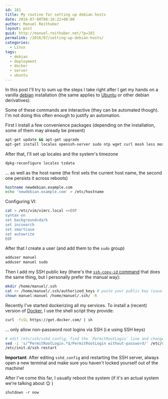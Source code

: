 ```yaml
---
id: 181
title: My routine for setting up debian hosts
date: 2016-07-08T08:16:22+00:00
author: Manuel Reithuber
layout: post
guid: http://manuel.reithuber.net/?p=181
permalink: /2016/07/setting-up-debian-hosts/
categories:
  - Linux
tags:
  - debian
  - deployment
  - docker
  - server
  - ubuntu
---
```

In this post I'll try to sum up the steps I take right after I get my hands on a vanilla [debian](https://www.debian.org) installation (the same applies to [Ubuntu](http://www.ubuntu.com) or other debian derivatives).

Some of these commands are interactive (they can be automated though). I'm not doing this often enough to justify an automation.

First I install a few convenience packages (depending on the installation, some of them may already be present)

```bash
apt-get update && apt-get upgrade
apt-get install locales openssh-server sudo ntp wget curl mosh less most vim bash-completion htop iftop iotop python3-pip smartmontools rsync git
```
    

After that, I'll set up locales and the system's timezone

```bash
dpkg-reconfigure locales tzdata
```    

<!--snip-->

... as well as the host name (the first sets the current host name, the second one persists it across reboots)

```bash
hostname newdebian.example.com
echo 'newdebian.example.com' > /etc/hostname
```
    

Configuring VI:

```bash
cat > /etc/vim/vimrc.local <<EOF
syntax on
set background=dark
set incsearch
set smartcase
set autowrite
EOF
```


After that I create a user (and add them to the `sudo` group)

```bash
adduser manuel
adduser manuel sudo
```
    

Then I add my SSH public key (there's the [`ssh-copy-id` command](http://askubuntu.com/a/4833) that does the same thing, but I personally prefer the manual way):

```bash
mkdir /home/manuel/.ssh
cat >> /home/manuel/.ssh/authorized_keys # paste your public key (usually in ~/.ssh/id_rsa.pub) and press CTRL+D
chown manuel:manuel /home/manuel/.ssh/ -R
```
    

Recently I've started dockerizing all my services. To install a (recent) version of [Docker](https://www.docker.com), I use the shell script they provide:

```bash
curl -fsSL https://get.docker.com/ | sh
```
    

... only allow non-password root logins via SSH (i.e using SSH keys)

```bash
# edit /etc/ssh/sshd_config, find the `PermitRootLogin` line and change its value to `without-password`
sed -i 's/^PermitRootLogin.*$/PermitRootLogin without-password/' /etc/ssh/sshd_config
/etc/init.d/ssh restart
```
    

**Important**: After editing `sshd_config` and restarting the SSH server, always open a new terminal and make sure you haven't locked yourself out of the machine!

After I've come this far, I usually reboot the system (if it's an actual system we're talking about 😉 )

    shutdown -r now
